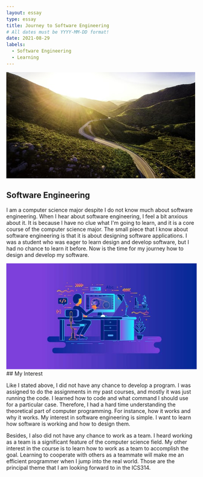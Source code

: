 ```yaml
---
layout: essay
type: essay
title: Journey to Software Engineering
# All dates must be YYYY-MM-DD format!
date: 2021-08-29
labels:
  - Software Engineering
  - Learning
---
```

<img class="ui medium circular image" src="../images/journey.jpg">

## Software Engineering


I am a computer science major despite I do not know much about software engineering. When I hear about software engineering, I feel a bit anxious about it. It is because I have no clue what I'm going to learn, and it is a core course of the computer science major. The small piece that I know about software engineering is that it is about designing software applications. I was a student who was eager to learn design and develop software, but I had no chance to learn it before. Now is the time for my journey how to design and develop my software.




<img class="ui medium middle floated image" src="../images/Software-engineering.jpg">
## My Interest



Like I stated above, I did not have any chance to develop a program. I was assigned to do the assignments in my past courses, and mostly it was just running the code. I learned how to code and what command I should use for a particular case. Therefore, I had a hard time understanding the theoretical part of computer programming. For instance, how it works and why it works. My interest in software engineering is simple. I want to learn how software is working and how to design them.

Besides, I also did not have any chance to work as a team. I heard working as a team is a significant feature of the computer science field. My other interest in the course is to learn how to work as a team to accomplish the goal. Learning to cooperate with others as a teammate will make me an efficient programmer when I jump into the real world. Those are the principal theme that I am looking forward to in the ICS314.










